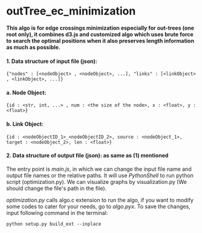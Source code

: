# outTree_ec_minimization

**This algo is for edge crossings minimization especially for out-trees (one root only), it combines d3.js and customized algo which uses brute force to search the optimal positions when it also preserves length information as much as possible.**

#### 1. Data structure of input file (json):
`{"nodes" : [<nodeObject> , <nodeObject>, ...], "links" : [<linkObject> , <linkObject>, ...]}`

#### a. Node Object:
`{id : <str, int, ...> , num : <the size of the node>, x : <float>, y : <float>}`

#### b. Link Object:
`{id : <nodeObjectID_1>_<nodeObjectID_2>, source : <nodeObject_1>, target : <nodeObject_2>, len : <float>}`

#### 2. Data structure of output file (json): as same as (1) mentioned


The entry point is *main.js*, in which we can change the input file name and output file names or the relative paths. It will use *PythonShell* to run python script (optimization.py). We can visualize graphs by visualization.py (We should change the file's path in the file).

*optimization.py* calls algo.c extension to run the algo, if you want to modify some codes to cater for your needs, go to *algo.pyx*. To save the changes, input following command in the terminal:

`python setup.py build_ext --inplace`

